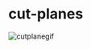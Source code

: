 # cut-planes

![cutplanegif](https://user-images.githubusercontent.com/1681495/27995863-0147e802-6493-11e7-9ce3-f83f309f1d8d.gif)
